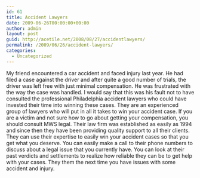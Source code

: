 ```yaml
---
id: 61
title: Accident Lawyers
date: 2009-06-26T00:00:00+00:00
author: admin
layout: post
guid: http://acetile.net/2008/08/27/accidentlawyers/
permalink: /2009/06/26/accident-lawyers/
categories:
  - Uncategorized
---
```

My friend encountered a car accident and faced injury last year. He had filed a case against the driver and after quite a good number of trials, the driver was left free with just minimal compensation. He was frustrated with the way the case was handled. I would say that this was his fault not to have consulted the professional Philadelphia accident lawyers who could have invested their time into winning these cases. They are an experienced group of lawyers who will put in all it takes to win your accident case. If you are a victim and not sure how to go about getting your compensation, you should consult MWS legal. Their law firm was established as easily as 1994 and since then they have been providing quality support to all their clients. They can use their expertise to easily win your accident cases so that you get what you deserve. You can easily make a call to their phone numbers to discuss about a legal issue that you currently have. You can look at their past verdicts and settlements to realize how reliable they can be to get help with your cases. They them the next time you have issues with some accident and injury.
